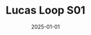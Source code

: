---
layout: track
title: Lucas Loop S01
permalink: /tracks/lucas-loop-s01/
description: "A StudioRich lo-fi track."
image: /assets/covers/lucas-loop-s01.webp
date: 2025-01-01
duration: "134.61"
album: "Stranger Vibes"
mood: [Melancholy]
genre: [lo-fi, chillhop, ambient]
---